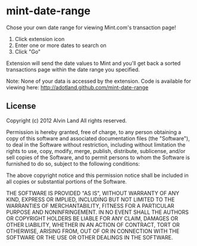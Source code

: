 mint-date-range
============

Chose your own date range for viewing Mint.com's transaction page!

1) Click extension icon
2) Enter one or more dates to search on
3) Click "Go"

Extension will send the date values to Mint and you'll get back a sorted transactions page within the date range you specified.

Note:
None of your data is accessed by the extension.
Code is available for viewing here: http://adotland.github.com/mint-date-range


License
-------

Copyright (c) 2012 Alvin Land  All rights reserved.

Permission is hereby granted, free of charge, to any person obtaining a copy
of this software and associated documentation files (the "Software"), to deal
in the Software without restriction, including without limitation the rights
to use, copy, modify, merge, publish, distribute, sublicense, and/or sell
copies of the Software, and to permit persons to whom the Software is
furnished to do so, subject to the following conditions:

The above copyright notice and this permission notice shall be included in
all copies or substantial portions of the Software.

THE SOFTWARE IS PROVIDED "AS IS", WITHOUT WARRANTY OF ANY KIND, EXPRESS OR
IMPLIED, INCLUDING BUT NOT LIMITED TO THE WARRANTIES OF MERCHANTABILITY,
FITNESS FOR A PARTICULAR PURPOSE AND NONINFRINGEMENT. IN NO EVENT SHALL THE
AUTHORS OR COPYRIGHT HOLDERS BE LIABLE FOR ANY CLAIM, DAMAGES OR OTHER
LIABILITY, WHETHER IN AN ACTION OF CONTRACT, TORT OR OTHERWISE, ARISING FROM,
OUT OF OR IN CONNECTION WITH THE SOFTWARE OR THE USE OR OTHER DEALINGS IN
THE SOFTWARE.
